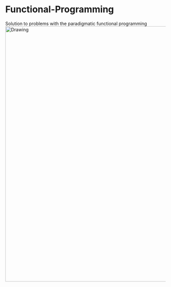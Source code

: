 # Functional-Programming
Solution to problems with the paradigmatic functional programming
<img src="https://upload.wikimedia.org/wikipedia/commons/thumb/3/39/Scala-full-color.svg/1200px-Scala-full-color.svg.png" alt="Drawing" style="width:800px;">
